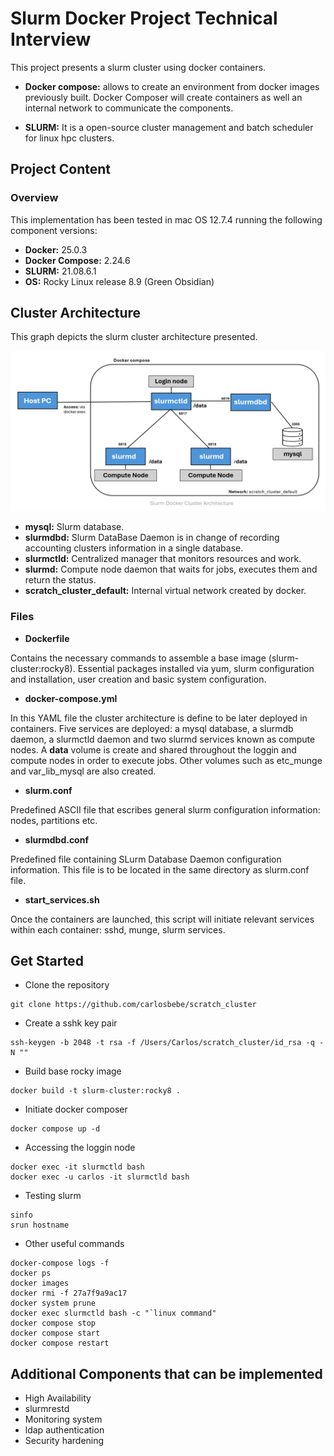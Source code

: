 # Slurm Docker Project Technical Interview

This project presents a slurm cluster using docker containers.

* **Docker compose:** allows to create an environment from docker images previously built. Docker Composer will create containers as well an internal network to communicate the components.

* **SLURM:** It is a open-source cluster management and batch scheduler for linux hpc clusters.


## Project Content

### Overview

This implementation has been tested in mac OS 12.7.4 running the following component versions:

* **Docker:**           25.0.3
* **Docker Compose:**   2.24.6
* **SLURM:**            21.08.6.1
* **OS:**               Rocky Linux release 8.9 (Green Obsidian)

## Cluster Architecture

This graph depicts the slurm cluster architecture presented.

![Architecture](Architecture.png)

* **mysql:** Slurm database.
* **slurmdbd:** Slurm DataBase Daemon is in change of recording accounting clusters information in a single database.
* **slurmctld:** Centralized manager that monitors resources and work.
* **slurmd:** Compute node daemon that waits for jobs, executes them and return the status. 
* **scratch_cluster_default:** Internal virtual network created by docker.

### Files

* **Dockerfile**

Contains the necessary commands to assemble a base image (slurm-cluster:rocky8). Essential packages installed via yum, 
slurm configuration and installation, user creation and basic system configuration.
* **docker-compose.yml**

In this YAML file the cluster architecture is define to be later deployed in containers. Five services are deployed: a mysql database, a slurmdb daemon, a slurmctld daemon and two slurmd services known as compute nodes. A **data** volume is create and shared throughout the loggin and compute nodes 
in order to execute jobs. Other volumes such as etc_munge and var_lib_mysql are also created.
* **slurm.conf** 

Predefined ASCII file that escribes general slurm configuration information: nodes, partitions etc.
* **slurmdbd.conf**

Predefined file containing SLurm Database Daemon configuration information. This file is to be located in the same directory as slurm.conf file.
* **start_services.sh** 

Once the containers are launched, this script will initiate relevant services within each container: sshd, munge, slurm services.

## Get Started 

* Clone the repository
```
git clone https://github.com/carlosbebe/scratch_cluster
```
* Create a sshk key pair
```
ssh-keygen -b 2048 -t rsa -f /Users/Carlos/scratch_cluster/id_rsa -q -N ""
```
* Build base rocky image
```
docker build -t slurm-cluster:rocky8 .
```
* Initiate docker composer
```
docker compose up -d
```
* Accessing the loggin node
```
docker exec -it slurmctld bash
docker exec -u carlos -it slurmctld bash
```

* Testing slurm
```
sinfo
srun hostname
```

* Other useful commands

```
docker-compose logs -f
docker ps
docker images
docker rmi -f 27a7f9a9ac17
docker system prune
docker exec slurmctld bash -c "`linux command"
docker compose stop
docker compose start
docker compose restart
```
## Additional Components that can be implemented

* High Availability
* slurmrestd 
* Monitoring system
* ldap authentication
* Security hardening 

